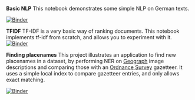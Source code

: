 **Basic NLP**
This notebook demonstrates some simple NLP on German texts.

[![Binder](https://mybinder.org/badge_logo.svg)](https://mybinder.org/v2/gh/rspurves/CASGIR/main?labpath=CAS_Basic_NLP.ipynb)

**TFIDF**
TF-IDF is a very basic way of ranking documents. This notebook implements tf-idf from scratch, and allows you to experiment with it.
[![Binder](https://mybinder.org/badge_logo.svg)](https://mybinder.org/v2/gh/rspurves/CASGIR/main?labpath=CAS_tfIdf.ipynb)

**Finding placenames**
This project illustrates an application to find new placenames in a dataset, by performing NER on [Geograph](https://geograph.org.uk) image descriptions and comparing those with an [Ordnance Survey](https://ordnancesurvey.co.uk) gazetteer. It uses a simple local index to compare gazetteer entries, and only allows exact matching. 

[![Binder](https://mybinder.org/badge_logo.svg)](https://mybinder.org/v2/gh/rspurves/CASGIR/main?labpath=CAS_ToponymExperiments.ipynb)
